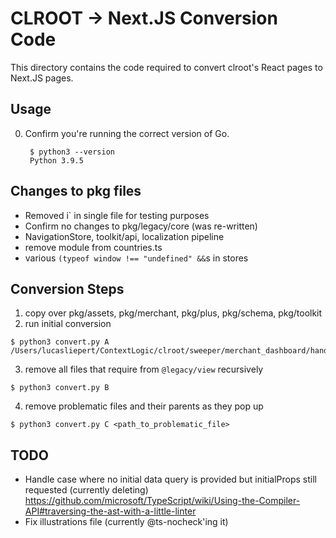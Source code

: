 # CLROOT -> Next.JS Conversion Code

This directory contains the code required to convert clroot's React pages to Next.JS pages.

## Usage

0. Confirm you're running the correct version of Go.

   ```
    $ python3 --version
    Python 3.9.5
   ```

## Changes to pkg files

- Removed i` in single file for testing purposes
- Confirm no changes to pkg/legacy/core (was re-written)
- NavigationStore, toolkit/api, localization pipeline
- remove module from countries.ts
- various `(typeof window !== "undefined" &&`s in stores

## Conversion Steps

1. copy over pkg/assets, pkg/merchant, pkg/plus, pkg/schema, pkg/toolkit
2. run initial conversion

```
$ python3 convert.py A /Users/lucasliepert/ContextLogic/clroot/sweeper/merchant_dashboard/handlers
```

3. remove all files that require from `@legacy/view` recursively

```
$ python3 convert.py B
```

4. remove problematic files and their parents as they pop up

```
$ python3 convert.py C <path_to_problematic_file>
```

## TODO

- Handle case where no initial data query is provided but initialProps still requested (currently deleting)
  https://github.com/microsoft/TypeScript/wiki/Using-the-Compiler-API#traversing-the-ast-with-a-little-linter
- Fix illustrations file (currently @ts-nocheck'ing it)
